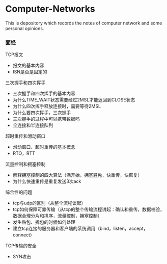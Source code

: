 # Computer-Networks

This is depository which records the notes of computer network and some personal opinions.



### 面经

TCP报文

- 报文的基本内容
- ISN是否是固定的



三次握手和四次挥手

- 三次握手和四次挥手的基本内容
- 为什么TIME_WAIT状态需要经过2MSL才能返回到CLOSE状态
- 为什么四次挥手释放连接时，需要等待2MSL
- 为什么要四次挥手，三次握手
- 三次握手的过程中可以携带数据吗
- 全连接和半连接队列



超时重传和滑动窗口

- 滑动窗口、超时重传的基本概念
- RTO，RTT



流量控制和拥塞控制

- 解释拥塞控制的四大算法（满开始，拥塞避免，快重传，快恢复）
- 为什么快速重传是重复发送3次ack



综合性的问题

- tcp与udp的区别（从整个流程谈起）
- tcp如何保障可靠传输（从tcp的整个传输流程讲起：确认和重传，数据校验，数据合理分片和排序，流量控制，拥塞控制）
- 发生粘包、拆包的时候如何处理
- 建立tcp连接的服务器和客户端的系统调用（bind，listen，accept，connect）



TCP传输的安全

- SYN攻击

